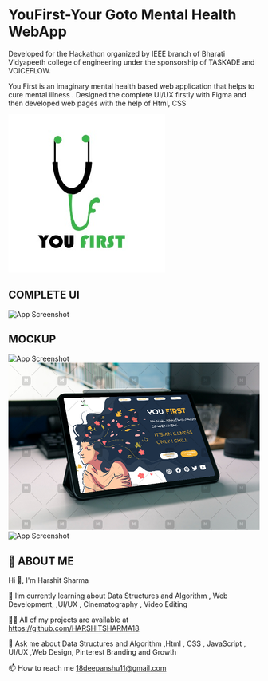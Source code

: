 # YouFirst-Your Goto Mental Health WebApp

Developed for the Hackathon organized by IEEE branch of Bharati Vidyapeeth college of engineering under the sponsorship of TASKADE and VOICEFLOW.

You First is an imaginary mental health based web application that helps to cure mental illness .
Designed the complete UI/UX  firstly with Figma and then developed  web pages with the help of Html, CSS


![Logo](https://github.com/HARSHITSHARMA18/You-First-WEB-APP/blob/main/Readme_images/LOGO.jpeg)



## COMPLETE UI

![App Screenshot](https://github.com/HARSHITSHARMA18/You-First-WEB-APP/blob/main/Readme_images/Complete.png)

## MOCKUP
![App Screenshot](https://github.com/HARSHITSHARMA18/You-First-WEB-APP/blob/main/Readme_images/2.jpeg)
![App Screenshot](https://github.com/HARSHITSHARMA18/You-First-WEB-APP/blob/main/Readme_images/1.jpeg)
![App Screenshot](https://github.com/HARSHITSHARMA18/You-First-WEB-APP/blob/main/Readme_images/3.jpeg)


## 🚀 ABOUT ME
Hi 👋, I'm Harshit Sharma

🌱 I’m currently learning about Data Structures and Algorithm , Web Development, ,UI/UX , Cinematography , Video Editing

👨‍💻 All of my projects are available at https://github.com/HARSHITSHARMA18

💬 Ask me about Data Structures and Algorithm ,Html , CSS , JavaScript , UI/UX ,Web Design, Pinterest Branding and Growth

📫 How to reach me 18deepanshu11@gmail.com
